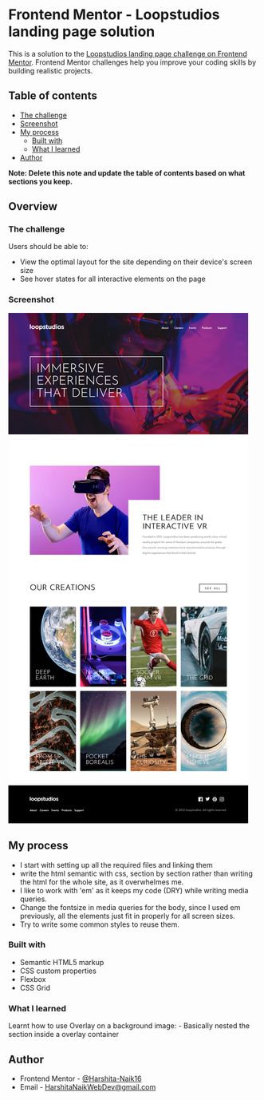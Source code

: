 # Frontend Mentor - Loopstudios landing page solution

This is a solution to the [Loopstudios landing page challenge on Frontend Mentor](https://www.frontendmentor.io/challenges/loopstudios-landing-page-N88J5Onjw). Frontend Mentor challenges help you improve your coding skills by building realistic projects. 

## Table of contents

  - [The challenge](#the-challenge)
  - [Screenshot](#screenshot)
- [My process](#my-process)
  - [Built with](#built-with)
  - [What I learned](#what-i-learned)
- [Author](#author)

**Note: Delete this note and update the table of contents based on what sections you keep.**

## Overview

### The challenge

Users should be able to:

- View the optimal layout for the site depending on their device's screen size
- See hover states for all interactive elements on the page

### Screenshot

![screenshot](./images/Screenshot%202023-02-26%20at%2019-56-25%20Loopstudios%20landing%20page.png?raw="true")

## My process
- I start with setting up all the required files and linking them
- write the html semantic with css, section by section rather than writing the html for the whole site, as it overwhelmes me.
- I like to work with 'em' as it keeps my code (DRY) while writing media queries.
- Change the fontsize in media queries for the body, since I used em previously, all the elements just fit in properly for all screen sizes.
- Try to write some common styles to reuse them.

### Built with

- Semantic HTML5 markup
- CSS custom properties
- Flexbox
- CSS Grid

### What I learned
 Learnt how to use Overlay on a background image:
    - Basically nested the section inside a overlay container


## Author

- Frontend Mentor - [@Harshita-Naik16](https://www.frontendmentor.io/profile/Harshita-Naik16)
- Email - HarshitaNaikWebDev@gmail.com
